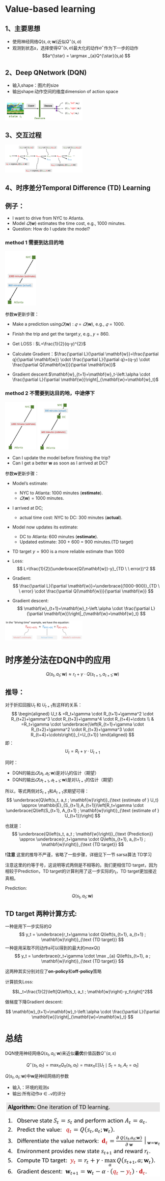 # Value-based learning

## 1、主要思想

* 使用神经网络$Q(s,a;\mathbf{w})$近似$Q^{\star}(s,a)$
* 观测到状态$s$，选择使得$Q^{\star}(s,a)$最大化的动作$a^{\star}$作为下一步的动作
  $$a^{\star} = \argmax _{a}Q^{\star}(s,a) $$

## 2、Deep QNetwork (DQN)

* 输入shape：图片的size
* 输出shape:动作空间的维度dimension of action space
  
<img src="1.png" height=50% width=50%>

## 3、交互过程

<img src="2.png" height=50% width=50%>

## 4、时序差分Temporal Difference (TD) Learning

## 例子：
* I want to drive from NYC to Atlanta.
* Model $𝑄(\mathbf{w})$ estimates the time cost, e.g., 1000 minutes.
* Question: How do I update the model?


### method 1 需要到达目的地

<img src="3.png" height=20% width=20%>

参数$\mathbf{w}$更新步骤：

* Make a prediction using$𝑄(\mathbf{w})$ : $𝑞 = 𝑄(\mathbf{w})$, e.g., $𝑞 = 1000$. 

* Finish the trip and get the target 𝑦, e.g., 𝑦 = 860.

* Get LOSS : $L=\frac{1}{2}(q-y)^{2}$

* Calculate Gradient：$\frac{\partial L}{\partial \mathbf{w}}=\frac{\partial q}{\partial \mathbf{w}} \cdot \frac{\partial L}{\partial q}=(q-y) \cdot \frac{\partial Q(\mathbf{w})}{\partial \mathbf{w}}$
* Gradient descent:$\mathbf{w}_{t+1}=\mathbf{w}_t-\left.\alpha \cdot \frac{\partial L}{\partial \mathbf{w}}\right|_{\mathbf{w}=\mathbf{w}_t}$

### method 2 不需要到达目的地，中途停下

<img src="4.png" height=20% width=20%>
<img src="5.png" height=20% width=20%>

* Can I update the model before finishing the trip?
* Can I get a better 𝐰 as soon as I arrived at DC?

参数$\mathbf{w}$更新步骤：

* Model’s estimate:   
   * NYC to Atlanta: 1000 minutes (**estimate**).
   * $𝑄(\mathbf{w})=1000$  minutes.
* I arrived at DC; 
  * actual time cost: NYC to DC: 300 minutes (**actual**).
* Model now updates its estimate:
  * DC to Atlanta: 600 minutes (**estimate**).
  * Updated estimate: 300 + 600 = 900 minutes.(TD target)
* TD target $y = 900$ is a more reliable estimate than 1000

* Loss: 
$$
L=\frac{1}{2}(\underbrace{Q(\mathbf{w})-y}_{TD \ \ error})^2
$$

* Gradient:
$$
\frac{\partial L}{\partial \mathbf{w}}=\underbrace{(1000-900)}_{TD \ \ error} \cdot \frac{\partial Q(\mathbf{w})}{\partial \mathbf{w}}
$$

* Gradient descent: 
$$
\mathbf{w}_{t+1}=\mathbf{w}_t-\left.\alpha \cdot \frac{\partial L}{\partial \mathbf{w}}\right|_{\mathbf{w}=\mathbf{w}_t}
$$

<img src="6.png" height=50% width=50%>


# 时序差分法在DQN中的应用

$$
Q\left(s_t, a_t ; \mathbf{w}\right) \approx r_t+\gamma \cdot Q\left(s_{t+1}, a_{t+1} ; \mathbf{w}\right)
$$

## 推导：

对于折扣回报$U_t$ 和 $U_{t+1}$有这样的关系：
$$
\begin{aligned}
U_t & =R_t+\gamma \cdot R_{t+1}+\gamma^2 \cdot R_{t+2}+\gamma^3 \cdot R_{t+3}+\gamma^4 \cdot R_{t+4}+\cdots \\
& =R_t+\gamma \cdot \underbrace{\left(R_{t+1}+\gamma \cdot R_{t+2}+\gamma^2 \cdot R_{t+3}+\gamma^3 \cdot R_{t+4}+\cdots\right)}_{=U_{t+1}}
\end{aligned}
$$
即：
$$ U_t = R_t +\gamma \cdot U_{t+1} $$

同时：
* DQN的输出$𝑄(𝑠_t,𝑎_t;\mathbf{w})$是对$U_t$的估计（期望）
* DQN的输出$𝑄(𝑠_{t+1},𝑎_{t+1};\mathbf{w})$是对$U_{t+1}$的估计（期望）

所以，等式两侧对$S_{t+1}$和$A_{t+1}$求期望可得：
$$
\underbrace{Q\left(s_t, a_t ; \mathbf{w}\right)}_{\text {estimate of } U_t} \approx \mathbb{E}_{S_{t+1},A_{t+1}}\left[R_t+\gamma \cdot \underbrace{Q\left(S_{t+1}, A_{t+1} ; \mathbf{w}\right)}_{\text {estimate of } U_{t+1}}\right]
$$

也就是：
$$
\underbrace{Q\left(s_t, a_t ; \mathbf{w}\right)}_{\text {Prediction}} \approx \underbrace{r_t+\gamma \cdot Q\left(s_{t+1}, a_{t+1} ; \mathbf{w}\right)}_{\text {TD target}}
$$

**!注意**  这里的推导不严谨，省略了一些步骤，详细见下一节 sarsa算法 TD学习

注意这里的约等于号，这说明等式两侧是不相等的。我们更相信TD target，因为相较于Prediction，TD target的计算利用了这一步实际的$r_t$，TD target更加接近真相。

Prediction:
$$Q\left(s_t, a_t ; \mathbf{w}\right)$$

## TD target 两种计算方式:
一种是用下一步实际的$Q$
$$
y_t = \underbrace{r_t+\gamma \cdot Q\left(s_{t+1}, a_{t+1} ; \mathbf{w}\right)}_{\text {TD target}}
$$
一种是用采取不同动作a可以得到的最大的$maxQ()$
$$
y_t = \underbrace{r_t+\gamma \cdot \max _{a} Q\left(s_{t+1}, a ; \mathbf{w}\right)}_{\text {TD target}}
$$

这两种其实分别对应了**on-policy**和**off-policy**策略

计算损失Loss:

$$L_t=\frac{1}{2}\left[Q\left(s_t, a_t ; \mathbf{w}\right)-y_t\right]^2$$

做梯度下降Gradient descent:

$$
\mathbf{w}_{t+1}=\mathbf{w}_t-\left.\alpha \cdot \frac{\partial L}{\partial \mathbf{w}}\right|_{\mathbf{w}=\mathbf{w}_t}
$$

# 总结

DQN使用神经网络$Q\left(s_t, a_t ; \mathbf{w}\right)$来近似**最优**价值函数$Q^{\star}(a,s)$

$$Q^{\star}\left(s_{t}, a_{t}\right)=\max _{\pi} Q_{\pi}\left(s_{t}, a_{t}\right)
=\max _{\pi}\mathbb{E}\left[U_t \mid S_t=s_t, A_t=a_t\right]
$$

$Q\left(s_t, a_t ; \mathbf{w}\right)$中$\mathbf{w}$是神经网络的参数

* 输入：环境的观测$s$
* 输出:所有动作$a\in\mathcal{A}$的评分

<img src="7.png" height=100% width=100%>